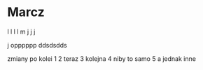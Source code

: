 # Marcz
l
l
l
l
m
j
j
j

j
opppppp
ddsdsdds

zmiany po kolei 1
2 teraz
3 kolejna
4 niby to samo 
5 a jednak inne
